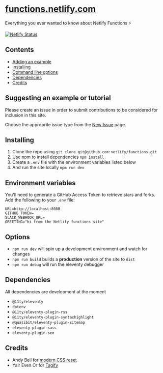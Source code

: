 # [functions.netlify.com](https://functions.netlify.com)

Everything you ever wanted to know about Netlify Functions ⚡️

[![Netlify Status](https://api.netlify.com/api/v1/badges/6c383b1d-367f-49ec-acab-ac370c99cd76/deploy-status)](https://app.netlify.com/sites/functions/deploys)

## Contents

- [Adding an example](#adding-an-example-function)
- [Installing](#installing)
- [Command line options](#options)
- [Dependencies](#dependencies)
- [Credits](#credits)


## Suggesting an example or tutorial

Please create an issue in order to submit contributions to be considered for inclusion in this site.

Choose the approprite issue type from the [New Issue](https://github.com/netlify/functions.netlify.com/issues/new/choose) page.


## Installing

1. Clone the repo using `git clone git@github.com:netlify/functions.git`
1. Use npm to install dependencies `npm install`
1. Create a `.env` file with the environment variables listed below
1. And run the site locally `npm run dev`

## Environment variables

You'll need to generate a GitHub Access Token to retrieve stars and forks. Add the following to your `.env` file:

```
URL=http://localhost:8080
GITHUB_TOKEN=
SLACK_WEBHOOK_URL=
GREETING="hi from the Netlify functions site"
```

## Options

- `npm run dev` will spin up a development environment and watch for changes
- `npm run build` builds a **production** version of the site to `dist`
- `npm run debug` will run the eleventy debugger

## Dependencies

All dependencies are development at the moment

- `@11ty/eleventy`
- `dotenv`
- `@11ty/eleventy-plugin-rss`
- `@11ty/eleventy-plugin-syntaxhighlight`
- `@quasibit/eleventy-plugin-sitemap`
- `eleventy-plugin-sass`
- `eleventy-plugin-seo`

## Credits

- Andy Bell for [modern CSS reset](https://piccalil.li/blog/a-modern-css-reset/)
- Yair Even Or for [Tagify](https://yaireo.github.io/tagify/)

